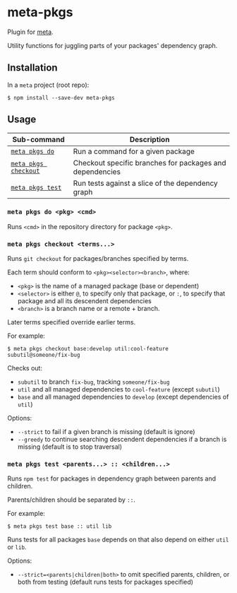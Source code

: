meta-pkgs
=========

Plugin for [meta](https://github.com/mateodelnorte/meta).

Utility functions for juggling parts of your packages' dependency graph.


Installation
------------

In a `meta` project (root repo):

    $ npm install --save-dev meta-pkgs


Usage
-----

Sub-command                                           | Description
----------------------------------------------------- | -------------
[`meta pkgs do`](#meta-pkgs-do-pkg-cmd)               | Run a command for a given package
[`meta pkgs checkout`](#meta-pkgs-checkout-terms)     | Checkout specific branches for packages and dependencies
[`meta pkgs test`](#meta-pkgs-test-parents--children) | Run tests against a slice of the dependency graph


### `meta pkgs do <pkg> <cmd>`

Runs `<cmd>` in the repository directory for package `<pkg>`.


### `meta pkgs checkout <terms...>`

Runs `git checkout` for packages/branches specified by terms.

Each term should conform to `<pkg><selector><branch>`, where:
  - `<pkg>` is the name of a managed package (base or dependent)
  - `<selector>` is either `@`, to specify only that package, or `:`, to
      specify that package and all its descendent dependencies
  - `<branch>` is a branch name or a remote + branch.

Later terms specified override earlier terms.

For example:

    $ meta pkgs checkout base:develop util:cool-feature subutil@someone/fix-bug

Checks out:
  - `subutil` to branch `fix-bug`, tracking `someone/fix-bug`
  - `util` and all managed dependencies to `cool-feature` (except `subutil`)
  - `base` and all managed dependencies to `develop` (except dependencies of `util`)

Options:
  - `--strict` to fail if a given branch is missing (default is ignore)
  - `--greedy` to continue searching descendent dependencies if a branch is
      missing (default is to stop traversal)


### `meta pkgs test <parents...> :: <children...>`

Runs `npm test` for packages in dependency graph between parents and children.

Parents/children should be separated by `::`.

For example:

    $ meta pkgs test base :: util lib

Runs tests for all packages `base` depends on that also depend on either `util`
or `lib`.

Options:
  - `--strict=<parents|children|both>` to omit specified parents, children, or
      both from testing (default runs tests for packages specified)


